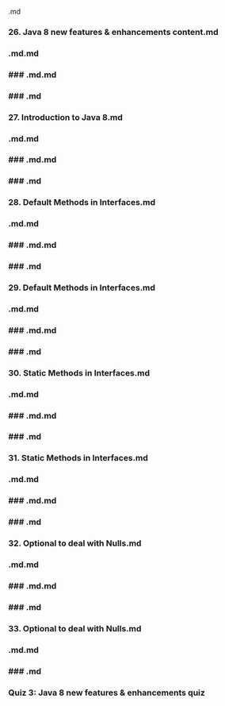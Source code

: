 .md
### 26. Java 8 new features & enhancements content.md
### .md.md
### ### .md.md
### ### .md
### 27. Introduction to Java 8.md
### .md.md
### ### .md.md
### ### .md
### 28. Default Methods in Interfaces.md
### .md.md
### ### .md.md
### ### .md
### 29. Default Methods in Interfaces.md
### .md.md
### ### .md.md
### ### .md
### 30. Static Methods in Interfaces.md
### .md.md
### ### .md.md
### ### .md
### 31. Static Methods in Interfaces.md
### .md.md
### ### .md.md
### ### .md
### 32. Optional to deal with Nulls.md
### .md.md
### ### .md.md
### ### .md
### 33. Optional to deal with Nulls.md
### .md.md
### ### .md
### Quiz 3: Java 8 new features & enhancements quiz